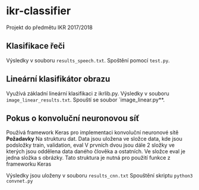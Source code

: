 # ikr-classifier
Projekt do předmětu IKR 2017/2018

## Klasifikace řeči
Výsledky v souboru `results_speech.txt`.
Spoštění pomocí `test.py`.

## Lineární klasifikátor obrazu
Využívá základní lineární klasifikaci z ikrlib.py.
Výsledky v souboru `image_linear_results.txt`.
Spouští se soubor `image_linear.py**.

## Pokus o konvoluční neuronovou síť
Používá framework Keras pro implementaci konvoluční neuronové sítě
**Požadavky** Na strukturu dat.
  Data jsou uložena ve složce data, kde jsou podsložky train, validation, eval
  V prvních dvou jsou dále 2 složky ve kterých jsou oddělena data daného člověka
  a ostatních. Ve složce eval je jedna složka s obrázky. Tato struktura je nutná pro použití funkce z frameworku Keras

Výsledky jsou uloženy v souboru `results_cnn.txt`
Spouštění skriptu `python3 convnet.py`

